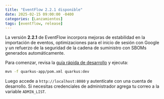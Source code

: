 ```yaml
---
title: "EventFlow 2.2.1 disponible"
date: 2025-02-15 09:00:00 -0400
categories: [Lanzamientos]
tags: [eventflow, release]
---
```


La versión **2.2.1** de EventFlow incorpora mejoras de estabilidad en la importación de eventos, optimizaciones para el inicio de sesión con Google y un refuerzo de la seguridad de la cadena de suministro con SBOMs generados automáticamente.

Para comenzar, revisa la [guía rápida de desarrollo](https://github.com/scanalesespinoza/eventflow/blob/main/README.md) y ejecuta:

```bash
mvn -f quarkus-app/pom.xml quarkus:dev
```

Luego accede a `http://localhost:8080` y autentícate con una cuenta de desarrollo. Si necesitas credenciales de administrador agrega tu correo a la variable `ADMIN_LIST`.
